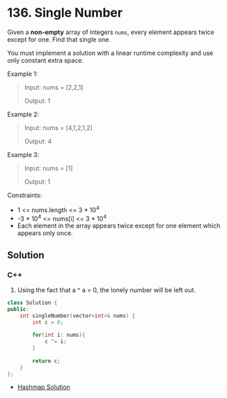 # 136. Single Number

Given a **non-empty** array of integers `nums`, every element appears twice except for one. Find that single one.

You must implement a solution with a linear runtime complexity and use only constant extra space.

Example 1:

> Input: nums = [2,2,1]
> 
> Output: 1

Example 2:

> Input: nums = [4,1,2,1,2]
> 
> Output: 4

Example 3:

> Input: nums = [1]
> 
> Output: 1

Constraints:

* 1 <= nums.length <= 3 * 10<sup>4</sup>
* -3 * 10<sup>4</sup> <= nums[i] <= 3 * 10<sup>4</sup>
* Each element in the array appears twice except for one element which appears only once.

## Solution

### C++

1. Using the fact that a ^ a = 0, the lonely number will be left out.
```C++
class Solution {
public:
    int singleNumber(vector<int>& nums) {
        int c = 0;
        
        for(int i: nums){
            c ^= i;
        }
        
        return c;
    }
};
```

* [Hashmap Solution](../hashmap/136.-single-number.md)
